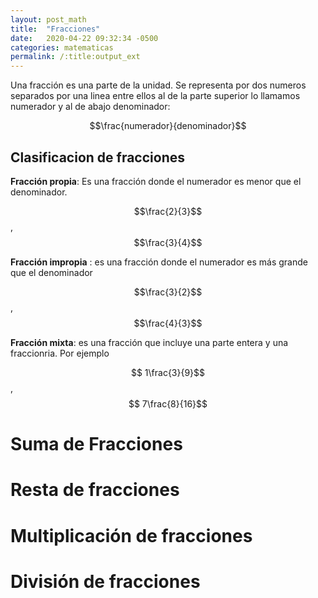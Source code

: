 ```yaml
---
layout: post_math
title:  "Fracciones"
date:   2020-04-22 09:32:34 -0500
categories: matematicas
permalink: /:title:output_ext
---
```


Una fracción es una parte de la unidad. Se representa por dos numeros  separados por una linea entre ellos al de la parte superior lo llamamos numerador y al de abajo denominador:

$$\frac{numerador}{denominador}$$

## Clasificacion de fracciones

**Fracción propia**: Es una fracción donde el numerador es menor que el denominador.

$$\frac{2}{3}$$  , $$\frac{3}{4}$$

**Fracción impropia** : es una fracción donde el numerador es más grande que el denominador

$$\frac{3}{2}$$  , $$\frac{4}{3}$$

**Fracción mixta**: es una fracción que incluye una parte entera y una fraccionria. Por ejemplo

$$ 1\frac{3}{9}$$  , $$ 7\frac{8}{16}$$ 

# Suma de Fracciones

# Resta de fracciones

# Multiplicación de fracciones

# División de fracciones

